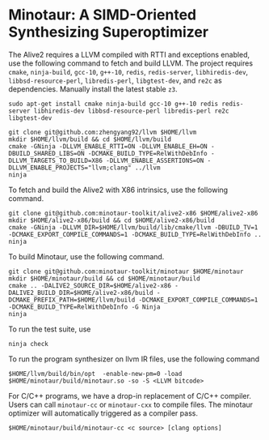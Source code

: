 # Minotaur: A SIMD-Oriented Synthesizing Superoptimizer

The Alive2 requires a LLVM compiled with RTTI and exceptions enabled, use the following command to fetch and build LLVM. The project requires `cmake`, `ninja-build`, `gcc-10`, `g++-10`, `redis`, `redis-server`, `libhiredis-dev`, `libbsd-resource-perl`, `libredis-perl`, `libgtest-dev`, and `re2c` as dependencies. Manually install the latest stable `z3`.

    sudo apt-get install cmake ninja-build gcc-10 g++-10 redis redis-server libhiredis-dev libbsd-resource-perl libredis-perl re2c libgtest-dev

    git clone git@github.com:zhengyang92/llvm $HOME/llvm
    mkdir $HOME/llvm/build && cd $HOME/llvm/build
    cmake -GNinja -DLLVM_ENABLE_RTTI=ON -DLLVM_ENABLE_EH=ON -DBUILD_SHARED_LIBS=ON -DCMAKE_BUILD_TYPE=RelWithDebInfo -DLLVM_TARGETS_TO_BUILD=X86 -DLLVM_ENABLE_ASSERTIONS=ON -DLLVM_ENABLE_PROJECTS="llvm;clang" ../llvm
    ninja

To fetch and build the Alive2 with X86 intrinsics, use the following command.

    git clone git@github.com:minotaur-toolkit/alive2-x86 $HOME/alive2-x86
    mkdir $HOME/alive2-x86/build && cd $HOME/alive2-x86/build
    cmake -GNinja -DLLVM_DIR=$HOME/llvm/build/lib/cmake/llvm -DBUILD_TV=1 -DCMAKE_EXPORT_COMPILE_COMMANDS=1 -DCMAKE_BUILD_TYPE=RelWithDebInfo ..
    ninja

To build Minotaur, use the following command.

    git clone git@github.com:minotaur-toolkit/minotaur $HOME/minotaur
    mkdir $HOME/minotaur/build && cd $HOME/minotaur/build
    cmake .. -DALIVE2_SOURCE_DIR=$HOME/alive2-x86 -DALIVE2_BUILD_DIR=$HOME/alive2-x86/build -DCMAKE_PREFIX_PATH=$HOME/llvm/build -DCMAKE_EXPORT_COMPILE_COMMANDS=1 -DCMAKE_BUILD_TYPE=RelWithDebInfo -G Ninja
    ninja

To run the test suite, use

    ninja check

To run the program synthesizer on llvm IR files, use the following command

    $HOME/llvm/build/bin/opt  -enable-new-pm=0 -load $HOME/minotaur/build/minotaur.so -so -S <LLVM bitcode>

For C/C++ programs, we have a drop-in replacement of C/C++ compiler. Users can call `minotaur-cc` or `minotaur-cxx` to compile files. The minotaur optimizer will automatically triggered as a compiler pass.

    $HOME/minotaur/build/minotaur-cc <c source> [clang options]
